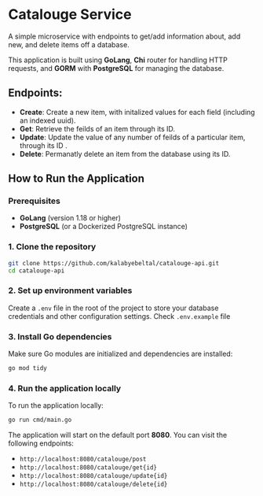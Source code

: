 

# Catalouge Service

A simple microservice with endpoints to get/add information about, add new, and delete items off a database.

This application is built using **GoLang**, **Chi** router for handling HTTP requests, and **GORM** with **PostgreSQL** for managing the database.

## Endpoints:
- **Create**: Create a new item, with initalized values for each field (including an indexed uuid).
- **Get**: Retrieve the feilds of an item through its ID.
- **Update**: Update the value of any number of feilds of a particular item, through its ID .
- **Delete**: Permanatly delete an item from the database using its ID.

## How to Run the Application

### Prerequisites
- **GoLang** (version 1.18 or higher)
- **PostgreSQL** (or a Dockerized PostgreSQL instance)

### 1. Clone the repository

```sh
git clone https://github.com/kalabyebeltal/catalouge-api.git
cd catalouge-api
```

### 2. Set up environment variables

Create a `.env` file in the root of the project to store your database credentials and other configuration settings. Check `.env.example` file

### 3. Install Go dependencies

Make sure Go modules are initialized and dependencies are installed:

```sh
go mod tidy
```

### 4. Run the application locally

To run the application locally:

```sh
go run cmd/main.go
```

The application will start on the default port **8080**. You can visit the following endpoints:

- `http://localhost:8080/catalouge/post`
- `http://localhost:8080/catalouge/get{id}`
- `http://localhost:8080/catalouge/update{id}`
- `http://localhost:8080/catalouge/delete{id}`

